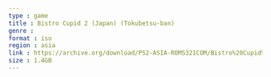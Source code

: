 ```yaml
---
type : game
title : Bistro Cupid 2 (Japan) (Tokubetsu-ban)
genre : 
format : iso
region : asia
link : https://archive.org/download/PS2-ASIA-ROMS321COM/Bistro%20Cupid%202%20%28Japan%29%20%28Tokubetsu-ban%29.7z
size : 1.4GB
---
```

